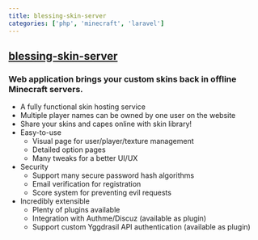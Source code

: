 ```yaml
---
title: blessing-skin-server
categories: ['php', 'minecraft', 'laravel']
---
```

## [blessing-skin-server](https://github.com/bs-community/blessing-skin-server)

### Web application brings your custom skins back in offline Minecraft servers.


- A fully functional skin hosting service
- Multiple player names can be owned by one user on the website
- Share your skins and capes online with skin library!
- Easy-to-use
  - Visual page for user/player/texture management
  - Detailed option pages
  - Many tweaks for a better UI/UX
- Security
  - Support many secure password hash algorithms
  - Email verification for registration
  - Score system for preventing evil requests
- Incredibly extensible
  - Plenty of plugins available
  - Integration with Authme/Discuz (available as plugin)
  - Support custom Yggdrasil API authentication (available as plugin)
